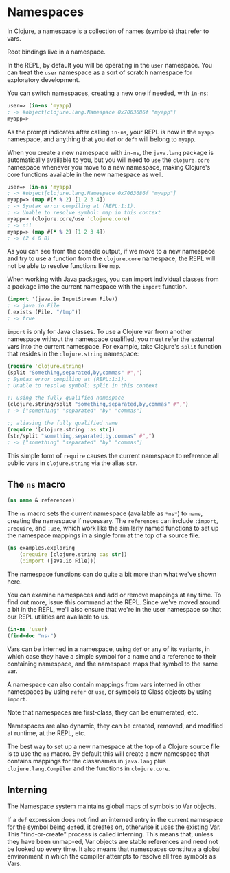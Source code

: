 # Namespaces

In Clojure, a namespace is a collection of names (symbols) that refer to vars.

Root bindings live in a namespace.

In the REPL, by default you will be operating in the `user` namespace. You can treat the `user` namespace as a sort of scratch namespace for exploratory development.

You can switch namespaces, creating a new one if needed, with `in-ns`:

```clj
user=> (in-ns 'myapp)
; -> #object[clojure.lang.Namespace 0x7063686f "myapp"]
myapp=>
```

As the prompt indicates after calling `in-ns`, your REPL is now in the `myapp` namespace, and anything that you `def` or `defn` will belong to `myapp`.

When you create a new namespace with `in-ns`, the `java.lang` package is automatically available to you, but you will need to `use` the `clojure.core` namespace whenever you move to a new namespace, making Clojure's core functions available in the new namespace as well.

```clj
user=> (in-ns 'myapp)
; -> #object[clojure.lang.Namespace 0x7063686f "myapp"]
myapp=> (map #(* % 2) [1 2 3 4])
; -> Syntax error compiling at (REPL:1:1).
; -> Unable to resolve symbol: map in this context
myapp=> (clojure.core/use 'clojure.core)
; -> nil
myapp=> (map #(* % 2) [1 2 3 4])
; -> (2 4 6 8)
```

As you can see from the console output, if we move to a new namespace and try to use a function from the `clojure.core` namespace, the REPL will not be able to resolve functions like `map`.

When working with Java packages, you can import individual classes from a package into the current namespace with the `import` function.

```clj
(import '(java.io InputStream File))
; -> java.io.File
(.exists (File. "/tmp"))
; -> true
```

`import` is only for Java classes. To use a Clojure var from another namespace without the namespace qualified, you must refer the external vars into the current namespace. For example, take Clojure's `split` function that resides in the `clojure.string` namespace:

```clj
(require 'clojure.string)
(split "Something,separated,by,commas" #",")
; Syntax error compiling at (REPL:1:1).
; Unable to resolve symbol: split in this context

;; using the fully qualified namespace
(clojure.string/split "something,separated,by,commas" #",")
; -> ["something" "separated" "by" "commas"]

;; aliasing the fully qualified name
(require '[clojure.string :as str])
(str/split "something,separated,by,commas" #",")
; -> ["something" "separated" "by" "commas"]
```

This simple form of `require` causes the current namespace to reference all public vars in `clojure.string` via the alias `str`.

## The `ns` macro

```clj
(ns name & references)
```

The `ns` macro sets the current namespace (available as `*ns*`) to `name`, creating the namespace if necessary. The `references` can include `:import`, `:require`, and `:use`, which work like the similarly named functions to set up the namespace mappings in a single form at the top of a source file.

```clj
(ns examples.exploring
    (:require [clojure.string :as str])
    (:import (java.io File)))
```

The namespace functions can do quite a bit more than what we've shown here.

You can examine namespaces and add or remove mappings at any time. To find out more, issue this command at the REPL. Since we've moved around a bit in the REPL, we'll also ensure that we're in the user namespace so that our REPL utilities are available to us.

```clj
(in-ns 'user)
(find-doc "ns-")
```

Vars can be interned in a namespace, using `def` or any of its variants, in which case they have a simple symbol for a name and a reference to their containing namespace, and the namespace maps that symbol to the same var.

A namespace can also contain mappings from vars interned in other namespaces by using `refer` or `use`, or symbols to Class objects by using `import`.

Note that namespaces are first-class, they can be enumerated, etc.

Namespaces are also dynamic, they can be created, removed, and modified at runtime, at the REPL, etc.

The best way to set up a new namespace at the top of a Clojure source file is to use the `ns` macro. By default this will create a new namespace that contains mappings for the classnames in `java.lang` plus `clojure.lang.Compiler` and the functions in `clojure.core`.

## Interning

The Namespace system maintains global maps of symbols to Var objects.

If a `def` expression does not find an interned entry in the current namespace for the symbol being `def`ed, it creates on, otherwise it uses the existing Var. This "find-or-create" process is called interning. This means that, unless they have been unmap-ed, Var objects are stable references and need not be looked up every time. It also means that namespaces constitute a global environment in which the compiler attempts to resolve all free symbols as Vars.
